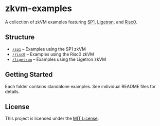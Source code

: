 # zkvm-examples

A collection of zkVM examples featuring [SP1](https://github.com/succinctlabs/sp1), [Ligetron](https://github.com/ligeroinc/ligero-prover), and [Risc0](https://github.com/risc0/risc0).

## Structure

* [`/sp1`](./sp1) – Examples using the SP1 zkVM
* [`/risc0`](./risc0) – Examples using the Risc0 zkVM
* [`/ligetron`](./ligetron) – Examples using the Ligetron zkVM

## Getting Started

Each folder contains standalone examples. See individual README files for details.

## License

This project is licensed under the [MIT License](./LICENSE).
